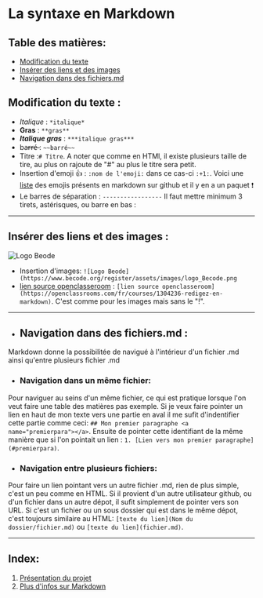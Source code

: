 # La syntaxe en Markdown

## Table des matières:
* [Modification du texte](#Modif)
* [Insérer des liens et des images](#liens)
* [Navigation dans des fichiers.md](#Nav)

## Modification du texte <a name="Modif"></a>:

* *Italique* : `*italique*` 
* **Gras** : `**gras**` 
* ***Italique gras*** : `***italique gras***` 
* ba̶r̶r̶é̶ : `~~barré~~` 
* Titre :`# Titre`. A noter que comme en HTMl, il existe plusieurs taille de tire, au plus on rajoute de "#" au plus le titre sera petit.
* Insertion d'emoji :+1: : `:nom de l'emoji:` dans ce cas-ci `:+1:`. Voici une [liste](https://gist.github.com/rxaviers/7360908) des emojis présents en markdown sur github et il y en a un paquet :exclamation:
* Le barres de séparation : `-----------------` Il faut mettre minimum 3 tirets, astérisques, ou barre en bas :
----------------- 

## Insérer des liens et des images <a name="liens"></a>:

![Logo Beode](https://www.becode.org/register/assets/images/logo_Becode.png) 


* Insertion d'images: `![Logo Beode](https://www.becode.org/register/assets/images/logo_Becode.png`
* [lien source openclasseroom](https://openclassrooms.com/fr/courses/1304236-redigez-en-markdown) : `[lien source openclasseroom](https://openclassrooms.com/fr/courses/1304236-redigez-en-markdown)`. C'est comme pour les images mais sans le "!".

-----------------------

* <h2> Navigation dans des fichiers.md <a name="Nav"></a> :</h2>

Markdown donne la possibilitée de navigué à l'intérieur d'un fichier .md ainsi qu'entre plusieurs fichier .md

 * <h3> Navigation dans un même fichier: </h3>
 Pour naviguer au seins d'un même fichier, ce qui est pratique lorsque l'on veut faire une table des matières pas exemple.
 Si je veux faire pointer un lien en haut de mon texte vers une partie en aval il me sufit d'indentifier cette partie comme ceci:
 `## Mon premier paragraphe <a name="premierpara"></a>`. Ensuite de pointer cette identifiant de la même manière que si l'on pointait un     lien : `1. [Lien vers mon premier paragraphe](#premierpara)`.
  * <h3> Navigation entre plusieurs fichiers: </h3>
  Pour faire un lien pointant vers un autre fichier .md, rien de plus simple, c'est un peu comme en HTML. Si il provient d'un autre         utilisateur github, ou d'un fichier dans un autre dépot, il sufit simplement de pointer vers son URL. 
  Si c'est un fichier ou un sous dossier qui est dans le même dépot, c'est toujours similaire au HTML:    `[texte du lien](Nom du           dossier/fichier.md)` ou `[texte du lien](fichier.md)`.

----------------- 
## Index:
1. [Présentation du projet](README.md)
2. [Plus d'infos sur Markdown](whatismd.md)
